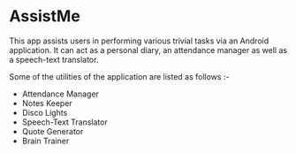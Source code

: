 # AssistMe
This app assists users in performing various trivial tasks via an Android application. It can act as a personal diary, an attendance manager as well as a speech-text translator.

Some of the utilities of the application are listed as follows :-
* Attendance Manager
* Notes Keeper
* Disco Lights
* Speech-Text Translator
* Quote Generator
* Brain Trainer
